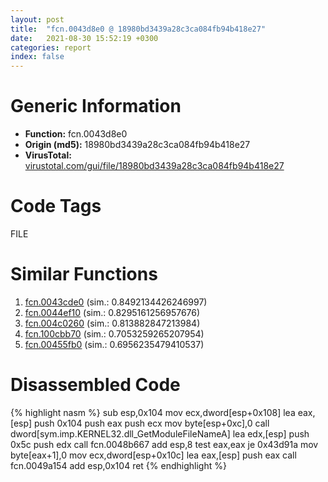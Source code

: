 ```yaml
---
layout: post
title:  "fcn.0043d8e0 @ 18980bd3439a28c3ca084fb94b418e27"
date:   2021-08-30 15:52:19 +0300
categories: report
index: false
---
```


# Generic Information
- **Function:** fcn.0043d8e0
- **Origin (md5):** 18980bd3439a28c3ca084fb94b418e27
- **VirusTotal:** [virustotal.com/gui/file/18980bd3439a28c3ca084fb94b418e27][virustotal_ref]

# Code Tags
<span class="tag" id="FILE">FILE</span>


# Similar Functions

1. [fcn.0043cde0][similar_1_ref] (sim.: 0.8492134426246997)
2. [fcn.0044ef10][similar_2_ref] (sim.: 0.8295161256957676)
3. [fcn.004c0260][similar_3_ref] (sim.: 0.813882847213984)
4. [fcn.100cbb70][similar_4_ref] (sim.: 0.7053259265207954)
5. [fcn.00455fb0][similar_5_ref] (sim.: 0.6956235479410537)


# Disassembled Code

{% highlight nasm %}
sub esp,0x104
mov ecx,dword[esp+0x108]
lea eax,[esp]
push 0x104
push eax
push ecx
mov byte[esp+0xc],0
call dword[sym.imp.KERNEL32.dll_GetModuleFileNameA]
lea edx,[esp]
push 0x5c
push edx
call fcn.0048b667
add esp,8
test eax,eax
je 0x43d91a
mov byte[eax+1],0
mov ecx,dword[esp+0x10c]
lea eax,[esp]
push eax
call fcn.0049a154
add esp,0x104
ret 
{% endhighlight %}


[similar_1_ref]: /report/fcn.0043cde0@3e981d1767f44f5fe2446a49ffe52f4e
[similar_2_ref]: /report/fcn.0044ef10@a9fa810a69d3f4d771518b9f44e2d98d
[similar_3_ref]: /report/fcn.004c0260@7453c96a6fbd42ec690b8deb53eafcba
[similar_4_ref]: /report/fcn.100cbb70@89dc67d2f980e8488f97b1bf8cb24258
[similar_5_ref]: /report/fcn.00455fb0@a4175bd1311845689d3bca41d1d095ff
[virustotal_ref]: https://www.virustotal.com/gui/file/18980bd3439a28c3ca084fb94b418e27